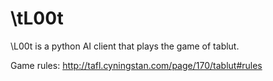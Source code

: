# \tL00t

\L00t is a python AI client that plays the game of tablut.


Game rules: http://tafl.cyningstan.com/page/170/tablut#rules
